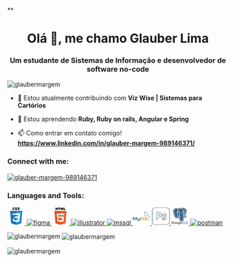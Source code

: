 **<h1 align="center">Olá 👋, me chamo Glauber Lima</h1>
<h3 align="center">Um estudante de Sistemas de Informação e desenvolvedor de software no-code</h3>

<p align="left"> <img src="https://komarev.com/ghpvc/?username=glaubermargem&label=Profile%20views&color=0e75b6&style=flat" alt="glaubermargem" /> </p>

- 🔭 Estou atualmente contribuindo com **Viz Wise | Sistemas para Cartórios**

- 🌱 Estou aprendendo **Ruby, Ruby on rails, Angular e Spring**

- 📫 Como entrar em contato comigo! **https://www.linkedin.com/in/glauber-margem-989146371/**

<h3 align="left">Connect with me:</h3>
<p align="left">
<a href="https://linkedin.com/in/glauber-margem-989146371" target="blank"><img align="center" src="https://raw.githubusercontent.com/rahuldkjain/github-profile-readme-generator/master/src/images/icons/Social/linked-in-alt.svg" alt="glauber-margem-989146371" height="30" width="40" /></a>
</p>

<h3 align="left">Languages and Tools:</h3>
<p align="left"> <a href="https://www.w3schools.com/css/" target="_blank" rel="noreferrer"> <img src="https://raw.githubusercontent.com/devicons/devicon/master/icons/css3/css3-original-wordmark.svg" alt="css3" width="40" height="40"/> </a> <a href="https://www.figma.com/" target="_blank" rel="noreferrer"> <img src="https://www.vectorlogo.zone/logos/figma/figma-icon.svg" alt="figma" width="40" height="40"/> </a> <a href="https://www.w3.org/html/" target="_blank" rel="noreferrer"> <img src="https://raw.githubusercontent.com/devicons/devicon/master/icons/html5/html5-original-wordmark.svg" alt="html5" width="40" height="40"/> </a> <a href="https://www.adobe.com/in/products/illustrator.html" target="_blank" rel="noreferrer"> <img src="https://www.vectorlogo.zone/logos/adobe_illustrator/adobe_illustrator-icon.svg" alt="illustrator" width="40" height="40"/> </a> <a href="https://www.microsoft.com/en-us/sql-server" target="_blank" rel="noreferrer"> <img src="https://www.svgrepo.com/show/303229/microsoft-sql-server-logo.svg" alt="mssql" width="40" height="40"/> </a> <a href="https://www.mysql.com/" target="_blank" rel="noreferrer"> <img src="https://raw.githubusercontent.com/devicons/devicon/master/icons/mysql/mysql-original-wordmark.svg" alt="mysql" width="40" height="40"/> </a> <a href="https://www.photoshop.com/en" target="_blank" rel="noreferrer"> <img src="https://raw.githubusercontent.com/devicons/devicon/master/icons/photoshop/photoshop-line.svg" alt="photoshop" width="40" height="40"/> </a> <a href="https://www.postgresql.org" target="_blank" rel="noreferrer"> <img src="https://raw.githubusercontent.com/devicons/devicon/master/icons/postgresql/postgresql-original-wordmark.svg" alt="postgresql" width="40" height="40"/> </a> <a href="https://postman.com" target="_blank" rel="noreferrer"> <img src="https://www.vectorlogo.zone/logos/getpostman/getpostman-icon.svg" alt="postman" width="40" height="40"/> </a> </p>

<p><img align="left" src="https://github-readme-stats.vercel.app/api/top-langs?username=glaubermargem&show_icons=true&locale=en&layout=compact" alt="glaubermargem" /></p>

<p>&nbsp;<img align="center" src="https://github-readme-stats.vercel.app/api?username=glaubermargem&show_icons=true&locale=en" alt="glaubermargem" /></p>

<p><img align="center" src="https://github-readme-streak-stats.herokuapp.com/?user=glaubermargem&" alt="glaubermargem" /></p>

